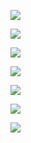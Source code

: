 ![](http://i1.piimg.com/578852/74f95b1e6f28f007.jpg)

![](http://i1.piimg.com/578852/cd21ca4547893f7b.jpg)

![](http://i1.piimg.com/578852/6b5355e1209f55dd.jpg)

![](http://i1.piimg.com/578852/3df887d8c224b80e.jpg)

![](http://i1.piimg.com/578852/b45fee2236abcf63.jpg)

![](http://i1.piimg.com/578852/c5bda819266591ae.jpg)

![](http://i1.piimg.com/578852/7a234825543a2e40.jpg)
